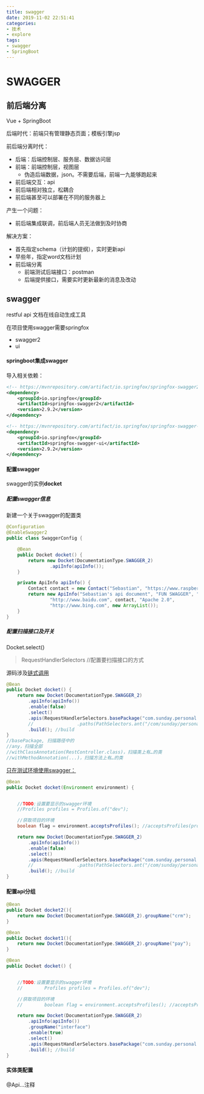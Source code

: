 ```yaml
---
title: swagger
date: 2019-11-02 22:51:41
categories: 
- 技术
- explore
tags:
- swagger
- SpringBoot
---
```

# SWAGGER

## 前后端分离

Vue + SpringBoot



后端时代：前端只有管理静态页面；模板引擎jsp



前后端分离时代：

- 后端：后端控制层、服务层、数据访问层
- 前端：前端控制层，视图层
  - 伪造后端数据，json。不需要后端，前端一九能够跑起来
- 前后端交互：api
- 前后端相对独立，松耦合
- 前后端甚至可以部署在不同的服务器上

产生一个问题：

- 前后端集成联调，前后端人员无法做到及时协商

解决方案：

- 首先指定schema（计划的提纲），实时更新api
- 早些年，指定word文档计划
- 前后端分离
  - 前端测试后端接口：postman
  - 后端提供接口，需要实时更新最新的消息及改动

## swagger

restful api 文档在线自动生成工具

在项目使用swagger需要springfox

- swagger2
- ui

#### springboot集成swagger

导入相关依赖：

```xml
<!-- https://mvnrepository.com/artifact/io.springfox/springfox-swagger2 -->
<dependency>
    <groupId>io.springfox</groupId>
    <artifactId>springfox-swagger2</artifactId>
    <version>2.9.2</version>
</dependency>

<!-- https://mvnrepository.com/artifact/io.springfox/springfox-swagger-ui -->
<dependency>
    <groupId>io.springfox</groupId>
    <artifactId>springfox-swagger-ui</artifactId>
    <version>2.9.2</version>
</dependency>

```

#### 配置swagger

swagger的实例**docket**

##### 配置swagger信息

新建一个关于swagger的配置类

```java
@Configuration
@EnableSwagger2
public class SwaggerConfig {

    @Bean
    public Docket docket() {
        return new Docket(DocumentationType.SWAGGER_2)
                .apiInfo(apiInfo());
    }

    private ApiInfo apiInfo() {
        Contact contact = new Contact("Sebastian", "https://www.raspberrypi.org/", "2573992956@qq.com");
        return new ApiInfo("Sebastian's api document", "FUN SWAGGER", "1.1",
                "http://www.baidu.com", contact, "Apache 2.0",
                "http://www.bing.com", new ArrayList());
    }
}
```

##### 配置扫描接口及开关

Docket.select()

>  RequestHandlerSelectors //配置要扫描接口的方式

源码涉及[链式调用](https://www.jb51.net/article/49405.htm)

```java
@Bean
public Docket docket() {
    return new Docket(DocumentationType.SWAGGER_2)
        .apiInfo(apiInfo())
        .enable(false)
        .select()
        .apis(RequestHandlerSelectors.basePackage("com.sunday.personal.tuesday.controller"))
        //                .paths(PathSelectors.ant("/com/sunday/personal/tuesday/config/*"))
        .build(); //build
}
//basePackage, 扫描路径中的
//any，扫描全部
//withClassAnnotation(RestController.class)，扫描类上有…的类
//withMethodAnnotation(...)，扫描方法上有…的类
```



<u>只在测试环境使用swagger：</u>

```java
@Bean
public Docket docket(Environment environment) {


    //TODO:设置要显示的swagger环境
    //Profiles profiles = Profiles.of("dev");

    //获取项目的环境
    boolean flag = environment.acceptsProfiles(); //acceptsProfiles(profiles)

    return new Docket(DocumentationType.SWAGGER_2)
        .apiInfo(apiInfo())
        .enable(false)
        .select()
        .apis(RequestHandlerSelectors.basePackage("com.sunday.personal.tuesday.controller"))
        //                .paths(PathSelectors.ant("/com/sunday/personal/tuesday/config/*"))
        .build(); //build
}
```

#### 配置api分组

```java
@Bean
public Docket docket2(){
    return new Docket(DocumentationType.SWAGGER_2).groupName("crm");
}

@Bean
public Docket docket1(){
    return new Docket(DocumentationType.SWAGGER_2).groupName("pay");
}

@Bean
public Docket docket() {


    //TODO:设置要显示的swagger环境
    //        Profiles profiles = Profiles.of("dev");

    //获取项目的环境
    //        boolean flag = environment.acceptsProfiles(); //acceptsProfiles(profiles)

    return new Docket(DocumentationType.SWAGGER_2)
        .apiInfo(apiInfo())
        .groupName("interface")
        .enable(true)
        .select()
        .apis(RequestHandlerSelectors.basePackage("com.sunday.personal.tuesday.controller"))
        .build(); //build
}
```

#### 实体类配置

@Api...注释